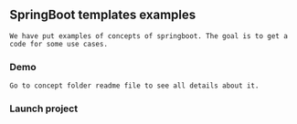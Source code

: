 ## SpringBoot templates examples
```
We have put examples of concepts of springboot. The goal is to get a code for some use cases.
```

### Demo
```
Go to concept folder readme file to see all details about it.
```

### Launch project
```bash

```
